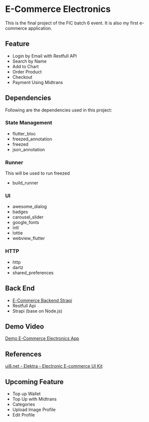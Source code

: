 # E-Commerce Electronics

This is the final project of the FIC batch 6 event. It is also my first e-commerce application.

## Feature

- Login by Email with Restfull API
- Search by Name
- Add to Chart
- Order Product
- Checkout
- Payment Using Midtrans

## Dependencies

Following are the dependencies used in this project:

### State Management

- flutter_bloc
- freezed_annotation
- freezed
- json_annotation

### Runner

This will be used to run freezed

- build_runner

### UI

- awesome_dialog
- badges
- carousel_slider
- google_fonts
- intl
- lottie
- webview_flutter

### HTTP

- http
- dartz
- shared_preferences

## Back End

- [E-Commerce Backend Strapi](https://github.com/Finfrenchs/e-commerce-be-strapi)
- Restfull Api
- Strapi (base on Node.js)

## Demo Video

[Demo E-Commerce Electronics App](https://youtu.be/gSYmQSjlYbI)

## References

[ui8.net - Elektra - Electronic E-commerce UI Kit](https://ui8.net/kreativspace/products/elektra---electronic-e-commerce-ui-kit)

## Upcoming Feature

- Top up Wallet
- Top Up with Midtrans
- Categories
- Upload Image Profile
- Edit Profile
